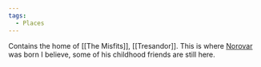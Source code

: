 ```yaml
---
tags:
  - Places
---
```

Contains the home of [[The Misfits]], [[Tresandor]]. This is where [Norovar](obsidian://open?vault=Between%20Two%20Worlds&file=Party%2FNorovar) was born I believe, some of his childhood friends are still here.